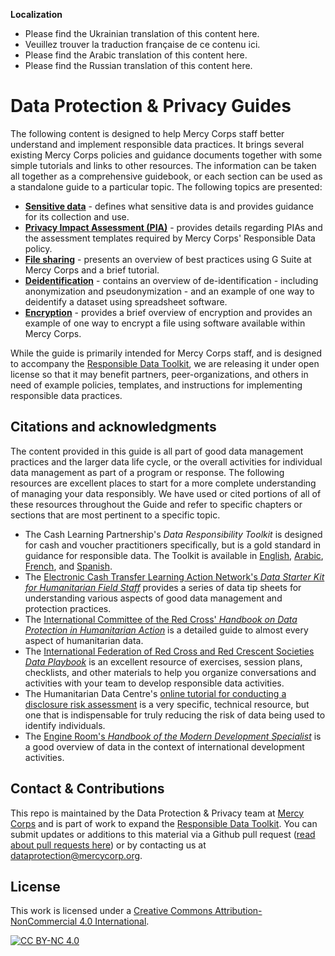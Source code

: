 **Localization**
- Please find the Ukrainian translation of this content here.
- Veuillez trouver la traduction française de ce contenu ici.
- Please find the Arabic translation of this content here.  
- Please find the Russian translation of this content here.

# Data Protection & Privacy Guides
The following content is designed to help Mercy Corps staff better understand and implement responsible data practices. It brings several existing Mercy Corps policies and guidance documents together with some simple tutorials and links to other resources. The information can be taken all together as a comprehensive guidebook, or each section can be used as a standalone guide to a particular topic. The following topics are presented:

- **[Sensitive data](/Sensitive-data)** - defines what sensitive data is and provides guidance for its collection and use.
- **[Privacy Impact Assessment (PIA)](Privacy-impact-assessment)** - provides details regarding PIAs and the assessment templates required by Mercy Corps' Responsible Data policy.
- **[File sharing](/File-sharing)** - presents an overview of best practices using G Suite at Mercy Corps and a brief tutorial.
- **[Deidentification](/Deidentification)** - contains an overview of de-identification - including anonymization and pseudonymization - and an example of one way to deidentify a dataset using spreadsheet software.
- **[Encryption](/Encryption)** - provides a brief overview of encryption and provides an example of one way to encrypt a file using software available within Mercy Corps.

While the guide is primarily intended for Mercy Corps staff, and is designed to accompany the [Responsible Data Toolkit](https://www.mercycorps.org/research-resources/responsible-data-toolkit), we are releasing it under open license so that it may benefit partners, peer-organizations, and others in need of example policies, templates, and instructions for implementing responsible data practices.

## Citations and acknowledgments
The content provided in this guide is all part of good data management practices and the larger data life cycle, or the overall activities for individual data management as part of a program or response. The following resources are excellent places to start for a more complete understanding of managing your data responsibly. We have used or cited portions of all of these resources throughout the Guide and refer to specific chapters or sections that are most pertinent to a specific topic.

- The Cash Learning Partnership's *Data Responsibility Toolkit* is designed for cash and voucher practitioners specifically, but is a gold standard in guidance for responsible data. The Toolkit is available in [English](https://www.calpnetwork.org/wp-content/uploads/2021/03/Data-Responsibility-Toolkit_A-guide-for-Cash-and-Voucher-Practitioners.pdf), [Arabic](https://www.calpnetwork.org/ar/publication/data-responsibility-toolkit-a-guide-for-cva-practitioners/), [French](https://www.calpnetwork.org/fr/publication/data-responsibility-toolkit-a-guide-for-cva-practitioners/), and [Spanish](https://www.calpnetwork.org/fr/publication/data-responsibility-toolkit-a-guide-for-cva-practitioners/).
- The [Electronic Cash Transfer Learning Action Network's *Data Starter Kit for Humanitarian Field Staff*](https://www.calpnetwork.org/wp-content/uploads/2020/06/DataStarterKitforFieldStaffELAN.pdf) provides a series of data tip sheets for understanding various aspects of good data management and protection practices.
- The [International Committee of the Red Cross' *Handbook on Data Protection in Humanitarian Action*](https://www.icrc.org/en/data-protection-humanitarian-action-handbook) is a detailed guide to almost every aspect of humanitarian data.
- The [International Federation of Red Cross and Red Crescent Societies *Data Playbook*](https://preparecenter.org/toolkit/data-playbook-toolkit/) is an excellent resource of exercises, session plans, checklists, and other materials to help you organize conversations and activities with your team to develop responsible data activities.
- The Humanitarian Data Centre's [online tutorial for conducting a disclosure risk assessment](https://centre.humdata.org/learning-path/disclosure-risk-assessment-overview/) is a very specific, technical resource, but one that is indispensable for truly reducing the risk of data being used to identify individuals.
- The [Engine Room's *Handbook of the Modern Development Specialist*](https://the-engine-room.github.io/responsible-data-handbook/) is a good overview of data in the context of international development activities.

## Contact & Contributions
This repo is maintained by the Data Protection & Privacy team at [Mercy Corps](https://www.mercycorps.org) and is part of work to expand the [Responsible Data Toolkit](https://www.mercycorps.org/research-resources/responsible-data-toolkit). You can submit updates or additions to this material via a Github pull request ([read about pull requests here](https://docs.github.com/en/pull-requests/collaborating-with-pull-requests/proposing-changes-to-your-work-with-pull-requests/about-pull-requests)) or by contacting us at dataprotection@mercycorp.org.

## License
This work is licensed under a
[Creative Commons Attribution-NonCommercial 4.0 International][cc-by-nc].

[![CC BY-NC 4.0][cc-by-nc-image]][cc-by-nc]

[cc-by-nc]: http://creativecommons.org/licenses/by-nc/4.0/
[cc-by-nc-image]: https://licensebuttons.net/l/by-nc/4.0/88x31.png
[cc-by-nc-shield]: https://img.shields.io/badge/License-CC%20BY--NC%204.0-lightgrey.svg

<!--

## Policies
Point to MC privacy policy, mention PIA, & point to Github privacy policy?

-->
